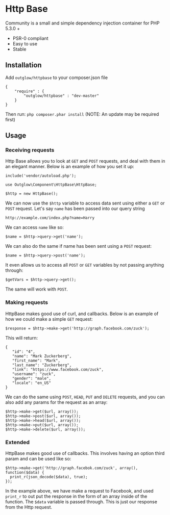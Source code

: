 # Http Base

Community is a small and simple dependency injection container for PHP 5.3.0 +

  - PSR-0 compliant
  - Easy to use
  - Stable

## Installation
Add `outglow/httpbase` to your composer.json file

    {
        "require" : {
            "outglow/httpbase" : "dev-master"
        }
    }
Then run: `php composer.phar install`
(NOTE: An update may be required first)

## Usage
### Receiving requests
Http Base allows you to look at `GET` and `POST` requests, and deal with them in an elegant manner.
Below is an example of how you set it up:

    include('vendor/autoload.php');
    
    use Outglow\Component\HttpBase\HttpBase;
    
    $http = new HttpBase();

We can now use the `$http` variable to access data sent using either a `GET` or `POST` request.
Let's say `name` has been passed into our query string

	http://example.com/index.php?name=Harry

We can access `name` like so:

	$name = $http->query->get('name');

We can also do the same if name has been sent using a `POST` request:

	$name = $http->query->post('name');

It even allows us to access all `POST` or `GET` variables by not passing anything through:

    $getVars = $http->query->get();

The same will work with `POST`.

### Making requests
HttpBase makes good use of curl, and callbacks. Below is an example of how we could make a simple `GET` request:

    $response = $http->make->get('http://graph.facebook.com/zuck');

This will return:

    {
       "id": "4",
       "name": "Mark Zuckerberg",
       "first_name": "Mark",
       "last_name": "Zuckerberg",
       "link": "https://www.facebook.com/zuck",
       "username": "zuck",
       "gender": "male",
       "locale": "en_US"
    }

We can do the same using `POST`, `HEAD`, `PUT` and `DELETE` requests, and
you can also add any params for the request as an array:

    $http->make->get($url, array());
    $http->make->post($url, array());
    $http->make->head($url, array());
    $http->make->put($url, array());
    $http->make->delete($url, array());

### Extended

HttpBase makes good use of callbacks. This involves having an option third param
and can be used like so:

    $http->make->get('http://graph.facebok.com/zuck', array(), function($data) {
      print_r(json_decode($data), true);
    });

In the example above, we have make a request to Facebook, and used `print_r` to
out put the response in the form of an array inside of the function. The `$data` variable is passed through. This is just our response from the Http request.
